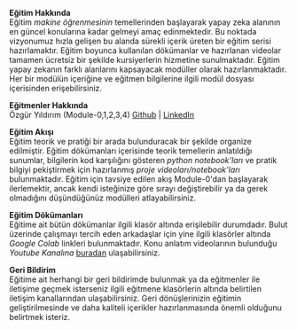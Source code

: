 **Eğitim Hakkında**     
Eğitim *makine öğrenmesinin* temellerinden başlayarak yapay zeka alanının en güncel konularına kadar gelmeyi amaç edinmektedir. Bu noktada vizyonumuz hızla gelişen bu alanda sürekli içerik üreten bir eğitim serisi hazırlamaktır. Eğitim boyunca kullanılan dökümanlar ve hazırlanan videolar tamamen ücretsiz bir şekilde kursiyerlerin hizmetine sunulmaktadır. Eğitim yapay zekanın farklı alanlarını kapsayacak modüller olarak hazırlanmaktadır. Her bir modülün içeriğine ve eğitmen bilgilerine ilgili modül dosyası içerisinden erişebilirsiniz.     

**Eğitmenler Hakkında**     
Özgür Yıldırım (Module-0,1,2,3,4) [Github](https://github.com/OzgurYldrm) | [LinkedIn](https://www.linkedin.com/in/0zgur-yldrm/)        

**Eğitim Akışı**        
Eğitim teorik ve pratiği bir arada bulunduracak bir şekilde organize edilmiştir. Eğitim dökümanları içerisinde teorik temellerin anlatıldığı sunumlar, bilgilerin kod karşılığını gösteren *python notebook'ları* ve pratik bilgiyi pekiştirmek için hazırlanmış *proje videoları/notebook'ları* bulunmaktadır. Eğitim için tavsiye edilen akış Module-0'dan başlayarak ilerlemektir, ancak kendi isteğinize göre sırayı değiştirebilir ya da gerek olmadığını düşündüğünüz modülleri atlayabilirsiniz.     

**Eğitim Dökümanları**      
Eğitime ait bütün dökümanlar ilgili klasör altında erişilebilir durumdadır. Bulut üzerinde çalışmayı tercih eden arkadaşlar için yine ilgili klasörler altında *Google Colab* linkleri bulunmaktadır. Konu anlatım videolarının bulunduğu *Youtube Kanalına* [buradan](https://www.youtube.com/@F%C3%BCt%C3%BCrist_AIntelligence) ulaşabilirsiniz.       

**Geri Bildirim**       
Eğitime ait herhangi bir geri bildirimde bulunmak ya da eğitmenler ile iletişime geçmek isterseniz ilgili eğitmene klasörlerin altında belirtilen iletişim kanallarından ulaşabilirsiniz. Geri dönüşlerinizin eğitimin geliştirilmesinde ve daha kaliteli içerikler hazırlanmasında önemli olduğunu belirtmek isteriz.